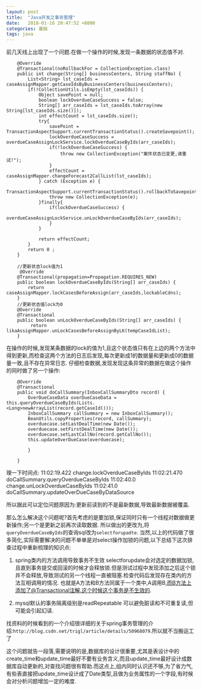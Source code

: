 ```yaml
---
layout: post
title:  "Java开发之事务管理"
date:   2018-01-16 20:47:52 +0800
categories: 基础
tags: java
---
```


前几天线上出现了一个问题.在做一个操作的时候,发现一条数据的状态值不对.

~~~
	@Override
	@Transactional(noRollbackFor = CollectionException.class)
	public int change(String[] businessCenters, String staffNo) {
		List<String> lst_caseIds = caseAssignMapper.getCaseIdsByBusinessCenters(businessCenters);
		if(!CollectionUtils.isEmpty(lst_caseIds)) {
			Object savePoint = null;
			boolean lockOverdueCaseSuccess = false;
			String[] arr_caseIds = lst_caseIds.toArray(new String[lst_caseIds.size()]);
			int effectCount = lst_caseIds.size();
			try{
				savePoint = TransactionAspectSupport.currentTransactionStatus().createSavepoint();
				lockOverdueCaseSuccess = overdueCaseAssignLockService.lockOverdueCaseByIds(arr_caseIds);
				if(!lockOverdueCaseSuccess) {
					throw new CollectionException("案件状态已变更,请重试!");
				}
				effectCount = caseAssignMapper.changeForecast2CallList(lst_caseIds);				
			} catch (Exception e) {
				TransactionAspectSupport.currentTransactionStatus().rollbackToSavepoint(savePoint);
				throw new CollectionException(e);
			}finally{
				if(lockOverdueCaseSuccess) {
					overdueCaseAssignLockService.unLockOverdueCaseByIds(arr_caseIds);
				}
			}

			return effectCount;
		}
		return 0 ;
	}
~~~

~~~
	//更新状态lock值为1
     @Override
	@Transactional(propagation=Propagation.REQUIRES_NEW)
	public boolean lockOverdueCaseByIds(String[] arr_caseIds) {
		return caseAssignMapper.lockCasesBeforeAssign(arr_caseIds,lockableCdns);		
	}
	//更新状态值lock为0
	@Override
	@Transactional
	public boolean unLockOverdueCaseByIds(String[] arr_caseIds) {		
		 return likaAssignMapper.unLockCasesBeforeAssignByLK(tempCaseIdList);			
	}
~~~

在操作的时候,发现某条数据的lock的值为1,且这个状态值只有在上边的两个方法中得到更新,而检查这两个方法的日志后发现,每次更新成1的数据量和更新成0的数据量一致,且不存在异常日志.
仔细检查数据,发现发现这条异常的数据在做这个操作的同时做了另一个操作:

~~~
    @Override
    @Transactional
    public void doCallSummary(InboxCallSummaryDto record) {
        OverDueCaseData overDueCaseData = this.queryOverdueCaseByIds(Lists.<Long>newArrayList(record.getCaseId()));
        InboxCallSummary callSummary = new InboxCallSummary();
        BeanUtils.copyProperties(record, callSummary);
        overduecase.setLastDealTime(new Date());
        overduecase.setFirstDealTime(new Date());
        overduecase.setLastCallNo(record.getCallNo());
        this.updateOverDueCase(overduecase);

        }
      
    }
~~~

理一下时间点:
11:02:19.422   change.lockOverdueCaseByIds
11:02:21.470   doCallSummary.queryOverdueCaseByIds
11:02:40.0     change.unLockOverdueCaseByIds
11:02:41.0	doCallSummary.updateOverDueCaseByDataSource

所以据此可以定位问题原因为:更新前读到的不是最新数据,导致最新数据被覆盖.

那么怎么解决这个问题呢?首先考虑的是要加锁,保证同时只有一个线程对数据做更新操作;另一个是更新之前再次读取数据.
所以做出的更改为,将`queryOverdueCaseByIds`的查询sql改为`selectforupadte`.
当然,以上的代码做了很多简化,实际需要解决的问题不单单是对select操作加锁的问题,以下总结下这次排查过程中重新梳理的知识点:

1. spring类内的方法调用导致事务不生效
selectforupdate会对选定的数据加锁,且直到事务提交或回滚的时候才会释放锁.但是测试过程中发现添加之后这个锁并不会释放,导致测试的另一个线程一直被阻塞.检查代码后发现存在类内的方法互相调用的情况.
也就是A方法和B方法同属于一个类中,A调用B,而B方法上添加了@Transactional注解.这个时候这个事务是不生效的.

2. mysql默认的事务隔离级别是readRepeatable
可以避免脏读和不可重复读,但可能会引起幻读.

找资料的时候看到的一个介绍很详细的关于spring事务管理的介绍:`http://blog.csdn.net/trigl/article/details/50968079`.所以就不当搬运工了

这个问题就告一段落,需要说明的是,数据库的设计很重要,尤其是表设计中的create_time和update_time最好不要有业务含义,而且update_time最好设计成数据库自动更新的,对查找问题很有帮助.而这点上,组内同时认识还不够,为了省力气,有些表直接把update_time设计成了Date类型,且做为业务属性的一个字段,有时候会对分析问题增加一定的难度.


